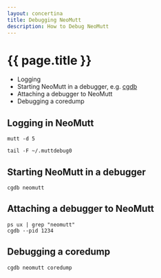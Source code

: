 ```yaml
---
layout: concertina
title: Debugging NeoMutt
description: How to Debug NeoMutt
---
```


# {{ page.title }}

- Logging
- Starting NeoMutt in a debugger, e.g. [cgdb](https://cgdb.github.io/)
- Attaching a debugger to NeoMutt
- Debugging a coredump

## Logging in NeoMutt

```
mutt -d 5
```

```
tail -F ~/.muttdebug0
```

## Starting NeoMutt in a debugger

```
cgdb neomutt
```

## Attaching a debugger to NeoMutt

```
ps ux | grep "neomutt"
cgdb --pid 1234
```

## Debugging a coredump

```
cgdb neomutt coredump
```

